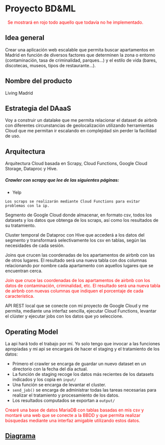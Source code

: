 # Proyecto BD&ML
&nbsp;
<span style="color:red">Se mostrará en rojo todo aquello que todavía no he implementado.</span>

## Idea general
Crear una aplicación web escalable que permita buscar apartamentos en Madrid en función de diversos factores que determinen la zona o entorno (contaminación, tasa de criminalidad, parques...) y el estilo de vida (bares, discotecas, museos, tipos de restaurante...).

## Nombre del producto
Living Madrid

## Estrategia del DAaaS
Voy a construir un datalake que me permita relacionar el dataset de airbnb con diferentes circunstancias de geolocalización utilizando herramientas Cloud que me permitan ir escalando en complejidad sin perder la facilidad de uso.

## Arquitectura
Arquitectura Cloud basada en Scrapy, Cloud Functions, Google Cloud Storage, Dataproc y Hive.

##### Crawler con scrapy que lee de las siguientes páginas:
- Yelp

```
Los scraps se realizarán mediante Cloud Functions para evitar problemas con la ip.
```

Segmento de Google Cloud donde almacenar, en formato csv, todos los datasets y los datos que obtenga de los scraps, así como los resultados de su tratamiento.

Cluster temporal de Dataproc con Hive que accederá a los datos del segmento y transformará selectivamente los csv en tablas, según las necesidades de cada sesión.

Joins que crucen las coordenadas de los apartamentos de airbnb con las de otros lugares. El resultado será una nueva tabla con dos columnas relacionando por nombre cada apartamento con aquellos lugares que se encuentran cerca.

<span style="color:red">Join que cruce las coordenadas de los apartamentos de airbnb con los datos de contaminación, criminalidad, etc. El resultado será una nueva tabla de airbnb con nuevas columnas que indiquen el porcentaje de cada característica.</span>

API REST local que se conecte con mi proyecto de Google Cloud y me permita, mediante una interfaz sencilla,  ejecutar Cloud Functions, levantar el clúster y ejecutar jobs con los datos que yo seleccione.

## Operating Model
La api hará todo el trabajo por mí. Yo solo tengo que invocar a las funciones apropiadas y mi api se encargará de hacer el staging y el tratamiento de los datos:

- Primero el crawler se encarga de guardar un nuevo dataset en un directorio con la fecha del día actual.
- La función de staging recoge los datos más recientes de los datasets indicados y los copia en `input/`
- Una función se encarga de levantar el cluster.
- `send_job()` se encarga de administrar todas las tareas necesarias para realizar el tratamiento y procesamiento de los datos.
- Los resultados computados se exportan a `output/`

<span style="color:red">Crearé una base de datos MariaDB con tablas basadas en mis csv y montaré una web que se conecte a la BBDD y que permita realizar búsquedas mediante una interfaz amigable utilizando estos datos.</span>

## [Diagrama](https://docs.google.com/drawings/d/1eZeSIpxanI0m5VTyS7f1ZGH6IZdZI5kj706luUgLsDg)